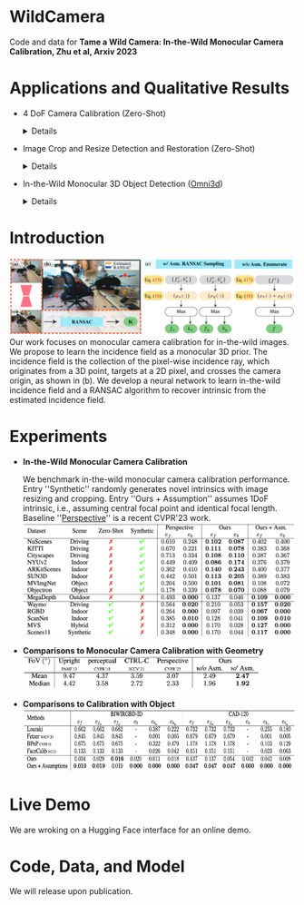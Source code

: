 # WildCamera
Code and data for **Tame a Wild Camera: In-the-Wild Monocular Camera Calibration, Zhu et al, Arxiv 2023**

# Applications and Qualitative Results
- 4 DoF Camera Calibration (Zero-Shot)
  <details>

  -  Camera Calibration:

    https://github.com/ShngJZ/WildCamera/assets/128062217/748cf660-aebd-4a86-8d94-2be28650853b

  -  DollyZoom-Demo1:
    
    https://github.com/ShngJZ/WildCamera/assets/128062217/15b18902-9c18-460d-8b5e-7d728cbd63c0


  -  DollyZoom-Demo2:

    https://github.com/ShngJZ/WildCamera/assets/128062217/5722039d-d0c0-49db-a7a1-c83c5e69f7fd

  -  DollyZoom-Demo3:
    
    https://github.com/ShngJZ/WildCamera/assets/128062217/ef352b58-3e30-4b00-add8-6db5ae1d5de0

- Image Crop and Resize Detection and Restoration (Zero-Shot)
  <details>

  https://github.com/ShngJZ/WildCamera/assets/128062217/c390588f-63e2-4611-b546-b86946f3caf9
  
- In-the-Wild Monocular 3D Object Detection ([Omni3d](https://github.com/facebookresearch/omni3d))
  <details>

  https://github.com/ShngJZ/WildCamera/assets/128062217/d776e3d0-11c3-48c2-9a1b-e5adc10408ba

# Introduction
<img src="asset/framework.png" width="1000" >
Our work focuses on monocular camera calibration for in-the-wild images.
We propose to learn the incidence field as a monocular 3D prior.
The incidence field is the collection of the pixel-wise incidence ray, which originates from a 3D point, targets at a 2D pixel, and crosses the camera origin, as shown in (b).
We develop a neural network to learn in-the-wild incidence field and a RANSAC algorithm to recover intrinsic from the estimated incidence field.

# Experiments
- **In-the-Wild Monocular Camera Calibration**

  We benchmark in-the-wild monocular camera calibration performance. 
  Entry ''Synthetic'' randomly generates novel intrinsics with image resizing and cropping.
  Entry ''Ours + Assumption'' assumes 1DoF intrinsic, i.e., assuming central focal point and identical focal length.
  Baseline ''[Perspective](https://github.com/jinlinyi/PerspectiveFields)'' is a recent CVPR'23 work.\
  <img src="asset/comparisons-in-the-wild-calibration.png" height="200" >

- **Comparisons to Monocular Camera Calibration with Geometry**\
  <img src="asset/comparisons-calibration-with-geometry.png" height="60" >

- **Comparisons to Calibration with Object**\
  <img src="asset/comparisons-calibration-with-object.png" height="110" >

# Live Demo
We are wroking on a Hugging Face interface for an online demo.

# Code, Data, and Model
We will release upon publication.

























